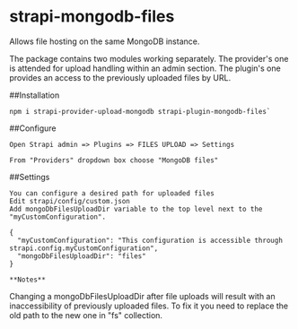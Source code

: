 # strapi-mongodb-files
Allows file hosting on the same MongoDB instance.

The package contains two modules working separately.
The provider's one is attended for upload handling within an admin section.
The plugin's one provides an access to the previously uploaded files by URL.

##Installation

```   
npm i strapi-provider-upload-mongodb strapi-plugin-mongodb-files`   
```

##Configure
```
Open Strapi admin => Plugins => FILES UPLOAD => Settings

From "Providers" dropdown box choose "MongoDB files"
```

##Settings

```
You can configure a desired path for uploaded files
Edit strapi/config/custom.json
Add mongoDbFilesUploadDir variable to the top level next to the "myCustomConfiguration".

{
  "myCustomConfiguration": "This configuration is accessible through strapi.config.myCustomConfiguration",
  "mongoDbFilesUploadDir": "files"
}

**Notes**

```
Changing a mongoDbFilesUploadDir after file uploads will result with an inaccessibility of previously uploaded files.
To fix it you need to replace the old path to the new one in "fs" collection.
```
